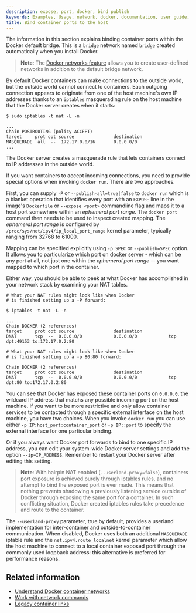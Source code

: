 ```yaml
---
description: expose, port, docker, bind publish
keywords: Examples, Usage, network, docker, documentation, user guide, multihost, cluster
title: Bind container ports to the host
---
```


The information in this section explains binding container ports within the Docker default bridge. This is a `bridge` network named `bridge` created automatically when you install Docker.

> **Note**: The [Docker networks feature](../index.md) allows you to
create user-defined networks in addition to the default bridge network.

By default Docker containers can make connections to the outside world, but the
outside world cannot connect to containers. Each outgoing connection
appears to originate from one of the host machine's own IP addresses thanks to an
`iptables` masquerading rule on the host machine that the Docker server creates
when it starts:

```
$ sudo iptables -t nat -L -n

...
Chain POSTROUTING (policy ACCEPT)
target     prot opt source               destination
MASQUERADE  all  --  172.17.0.0/16       0.0.0.0/0
...
```
The Docker server creates a masquerade rule that lets containers connect to IP
addresses in the outside world.

If you want containers to accept incoming connections, you need to provide
special options when invoking `docker run`. There are two approaches.

First, you can supply `-P` or `--publish-all=true|false` to `docker run` which
is a blanket operation that identifies every port with an `EXPOSE` line in the
image's `Dockerfile` or `--expose <port>` commandline flag and maps it to a host
port somewhere within an _ephemeral port range_. The `docker port` command then
needs to be used to inspect created mapping. The _ephemeral port range_ is
configured by `/proc/sys/net/ipv4/ip_local_port_range` kernel parameter,
typically ranging from 32768 to 61000.

Mapping can be specified explicitly using `-p SPEC` or `--publish=SPEC` option.
It allows you to particularize which port on docker server - which can be any
port at all, not just one within the _ephemeral port range_ -- you want mapped
to which port in the container.

Either way, you should be able to peek at what Docker has accomplished in your
network stack by examining your NAT tables.

```
# What your NAT rules might look like when Docker
# is finished setting up a -P forward:

$ iptables -t nat -L -n

...
Chain DOCKER (2 references)
target     prot opt source               destination
DNAT       tcp  --  0.0.0.0/0            0.0.0.0/0            tcp dpt:49153 to:172.17.0.2:80

# What your NAT rules might look like when Docker
# is finished setting up a -p 80:80 forward:

Chain DOCKER (2 references)
target     prot opt source               destination
DNAT       tcp  --  0.0.0.0/0            0.0.0.0/0            tcp dpt:80 to:172.17.0.2:80
```

You can see that Docker has exposed these container ports on `0.0.0.0`, the
wildcard IP address that matchs any possible incoming port on the host
machine. If you want to be more restrictive and only allow container services to
be contacted through a specific external interface on the host machine, you have
two choices. When you invoke `docker run` you can use either `-p
IP:host_port:container_port` or `-p IP::port` to specify the external interface
for one particular binding.

Or if you always want Docker port forwards to bind to one specific IP address,
you can edit your system-wide Docker server settings and add the option
`--ip=IP_ADDRESS`. Remember to restart your Docker server after editing this
setting.

> **Note**: With hairpin NAT enabled (`--userland-proxy=false`), containers port
exposure is achieved purely through iptables rules, and no attempt to bind the
exposed port is ever made. This means that nothing prevents shadowing a
previously listening service outside of Docker through exposing the same port
for a container. In such conflicting situation, Docker created iptables rules
take precedence and route to the container.

The `--userland-proxy` parameter, true by default, provides a userland
implementation for inter-container and outside-to-container communication. When
disabled, Docker uses both an additional `MASQUERADE` iptable rule and the
`net.ipv4.route_localnet` kernel parameter which allow the host machine to
connect to a local container exposed port through the commonly used loopback
address: this alternative is preferred for performance reasons.

## Related information

- [Understand Docker container networks](../index.md)
- [Work with network commands](../work-with-networks.md)
- [Legacy container links](dockerlinks.md)

